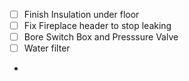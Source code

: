 - [ ] Finish Insulation under floor
- [ ] Fix Fireplace header to stop leaking
- [ ] Bore Switch Box and Presssure Valve
- [ ] Water filter
- 